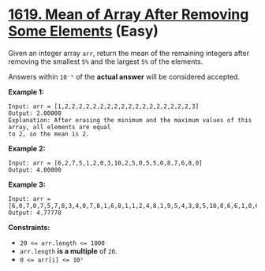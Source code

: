 # [1619. Mean of Array After Removing Some Elements][link] (Easy)

[link]: https://leetcode.com/problems/mean-of-array-after-removing-some-elements/

Given an integer array `arr`, return the mean of the remaining integers after removing the smallest
`5%` and the largest `5%` of the elements.

Answers within `10⁻⁵` of the **actual answer** will be considered accepted.

**Example 1:**

```
Input: arr = [1,2,2,2,2,2,2,2,2,2,2,2,2,2,2,2,2,2,2,3]
Output: 2.00000
Explanation: After erasing the minimum and the maximum values of this array, all elements are equal
to 2, so the mean is 2.
```

**Example 2:**

```
Input: arr = [6,2,7,5,1,2,0,3,10,2,5,0,5,5,0,8,7,6,8,0]
Output: 4.00000
```

**Example 3:**

```
Input: arr = [6,0,7,0,7,5,7,8,3,4,0,7,8,1,6,8,1,1,2,4,8,1,9,5,4,3,8,5,10,8,6,6,1,0,6,10,8,2,3,4]
Output: 4.77778
```

**Constraints:**

- `20 <= arr.length <= 1000`
- `arr.length` **is a multiple** of `20`.
- `0 <= arr[i] <= 10⁵`
